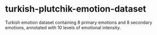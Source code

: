 # turkish-plutchik-emotion-dataset
Turkish emotion dataset containing 8 primary emotions and 8 secondary emotions, annotated with 10 levels of emotional intensity.
